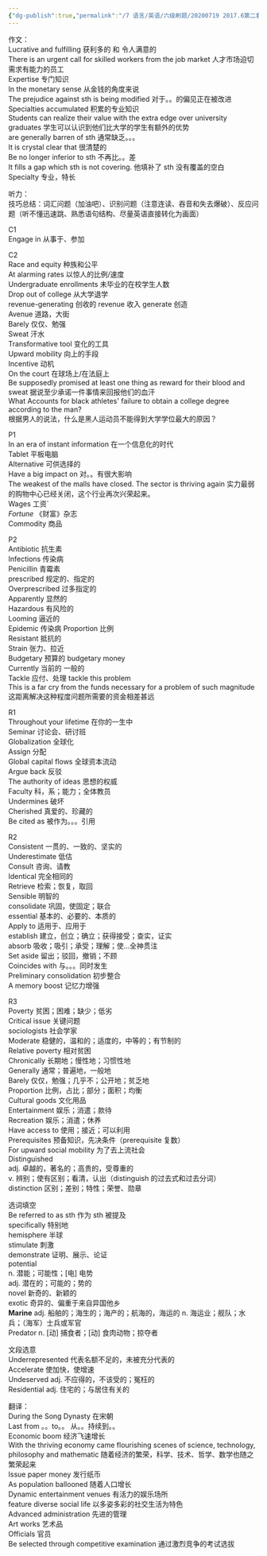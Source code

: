 ```yaml
---
{"dg-publish":true,"permalink":"/7 语言/英语/六级刷题/20200719 2017.6第二套/","title":"20200719 2017.6第二套"}
---
```



作文：  
Lucrative and fulfilling 获利多的 和 令人满意的  
There is an urgent call for skilled workers from the job market 人才市场迫切需求有能力的员工  
Expertise 专门知识  
In the monetary sense 从金钱的角度来说  
The prejudice against sth is being modified 对于。。的偏见正在被改进  
Specialties accumulated 积累的专业知识  
Students can realize their value with the extra edge over university graduates 学生可以认识到他们比大学的学生有额外的优势  
are generally barren of sth 通常缺乏。。。  
It is crystal clear that 很清楚的  
Be no longer inferior to sth 不再比。。差  
It fills a gap which sth is not covering. 他填补了 sth 没有覆盖的空白  
Specialty 专业，特长

听力：  
技巧总结：词汇问题（加油吧）、识别问题（注意连读、吞音和失去爆破）、反应问题（听不懂迅速跳、熟悉语句结构、尽量英语直接转化为画面）

C1  
Engage in 从事于、参加

C2  
Race and equity 种族和公平  
At alarming rates 以惊人的比例/速度  
Undergraduate enrollments 未毕业的在校学生人数  
Drop out of college 从大学退学  
revenue-generating 创收的 revenue 收入 generate 创造  
Avenue 道路，大街  
Barely 仅仅、勉强  
Sweat 汗水  
Transformative tool 变化的工具  
Upward mobility 向上的手段  
Incentive 动机  
On the court 在球场上/在法庭上  
Be supposedly promised at least one thing as reward for their blood and sweat 据说至少承诺一件事情来回报他们的血汗  
What Accounts for black athletes' failure to obtain a college degree according to the man?  
根据男人的说法，什么是黑人运动员不能得到大学学位最大的原因？

P1  
In an era of instant information 在一个信息化的时代  
Tablet 平板电脑  
Alternative 可供选择的  
Have a big impact on 对。。有很大影响  
The weakest of the malls have closed. The sector is thriving again 实力最弱的购物中心已经关闭，这个行业再次兴荣起来。  
Wages 工资\`  
*Fortune* 《财富》杂志  
Commodity 商品

P2  
Antibiotic 抗生素  
Infections 传染病  
Penicillin 青霉素  
prescribed 规定的、指定的  
Overprescribed 过多指定的  
Apparently 显然的  
Hazardous 有风险的  
Looming 逼近的  
Epidemic 传染病 Proportion 比例  
Resistant 抵抗的  
Strain 张力、拉近  
Budgetary 预算的 budgetary money  
Currently 当前的 一般的  
Tackle 应付、处理 tackle this problem  
This is a far cry from the funds necessary for a problem of such magnitude 这距离解决这种程度问题所需要的资金相差甚远

R1  
Throughout your lifetime 在你的一生中  
Seminar 讨论会、研讨班  
Globalization 全球化  
Assign 分配  
Global capital flows 全球资本流动  
Argue back 反驳  
The authority of ideas 思想的权威  
Faculty 科，系；能力；全体教员  
Undermines 破坏  
Cherished 真爱的、珍藏的  
Be cited as 被作为。。。引用

R2  
Consistent 一贯的、一致的、坚实的  
Underestimate 低估  
Consult 咨询、请教  
Identical 完全相同的  
Retrieve 检索；恢复，取回  
Sensible 明智的  
consolidate 巩固，使固定；联合  
essential 基本的、必要的、本质的  
Apply to 适用于、应用于  
establish 建立，创立；确立；获得接受；查实，证实  
absorb 吸收；吸引；承受；理解；使…全神贯注  
Set aside 留出；驳回，撤销；不顾  
Coincides with 与。。。同时发生  
Preliminary consolidation 初步整合  
A memory boost 记忆力增强

R3  
Poverty 贫困；困难；缺少；低劣  
Critical issue 关键问题  
sociologists 社会学家  
Moderate 稳健的，温和的；适度的，中等的；有节制的  
Relative poverty 相对贫困  
Chronically 长期地；慢性地；习惯性地  
Generally 通常；普遍地，一般地  
Barely 仅仅，勉强；几乎不；公开地；贫乏地  
Proportion 比例，占比；部分；面积；均衡  
Cultural goods 文化用品  
Entertainment 娱乐；消遣；款待  
Recreation 娱乐；消遣；休养  
Have access to 使用；接近；可以利用  
Prerequisites 预备知识，先决条件（prerequisite 复数）  
For upward social mobility 为了去上流社会  
Distinguished  
adj. 卓越的，著名的；高贵的，受尊重的  
v\. 辨别；使有区别；看清，认出（distinguish 的过去式和过去分词）  
distinction 区别；差别；特性；荣誉、勋章

选词填空  
Be referred to as sth 作为 sth 被提及  
specifically 特别地  
hemisphere 半球  
stimulate 刺激  
demonstrate 证明、展示、论证  
potential  
n\. 潜能；可能性；\[电\] 电势  
adj. 潜在的；可能的；势的  
novel 新奇的、新颖的  
exotic 奇异的、偏重于来自异国他乡  
**Marine** adj. 船舶的；海生的；海产的；航海的，海运的 n. 海运业；舰队；水兵；（海军）士兵或军官  
Predator n. \[动\] 捕食者；\[动\] 食肉动物；掠夺者

文段选意  
Underrepresented 代表名额不足的，未被充分代表的  
Accelerate 使加快，使增速  
Undeserved adj. 不应得的，不该受的；冤枉的  
Residential adj. 住宅的；与居住有关的

翻译：  
During the Song Dynasty 在宋朝  
Last from 。。to。。 从。。持续到。。  
Economic boom 经济飞速增长  
With the thriving economy came flourishing scenes of science, technology, philosophy and mathematic 随着经济的繁荣，科学、技术、哲学、数学也随之繁荣起来  
Issue paper money 发行纸币  
As population ballooned 随着人口增长  
Dynamic entertainment venues 有活力的娱乐场所  
feature diverse social life 以多姿多彩的社交生活为特色  
Advanced administration 先进的管理  
Art works 艺术品  
Officials 官员  
Be selected through competitive examination 通过激烈竞争的考试选拔
